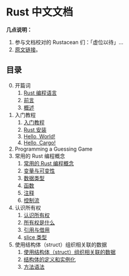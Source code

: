 # Rust 中文文档

**几点说明：**

1. 参与文档校对的 Rustacean 们：「虚位以待」...
2. [原文链接](https://doc.rust-lang.org/book/title-page.html)。

## 目录

0. 开篇词
   1. [Rust 编程语言](https://github.com/EmilyQiRabbit/RustChinese/blob/master/0-The-Rust-Programming-Language.md)
   2. [前言](https://github.com/EmilyQiRabbit/RustChinese)
   3. [概述](https://github.com/EmilyQiRabbit/RustChinese/blob/master/2-Introduction.md)
1. 入门教程
   1. [入门教程](https://github.com/EmilyQiRabbit/RustChinese/blob/master/1-Getting-Started/1-Getting-Started.md)
   2. [Rust 安装](https://github.com/EmilyQiRabbit/RustChinese/blob/master/1-Getting-Started/2-Installation.md)
   3. [Hello, World!](https://github.com/EmilyQiRabbit/RustChinese/blob/master/1-Getting-Started/3-Hello-World.md)
   4. [Hello, Cargo!](https://github.com/EmilyQiRabbit/RustChinese/blob/master/1-Getting-Started/4-Hello-Cargo.md)
2. Programming a Guessing Game
3. 常用的 Rust 编程概念
   1. [常用的 Rust 编程概念](https://github.com/EmilyQiRabbit/RustChinese/blob/master/3-Common-Programming-Concepts/1-Common-Programming-Concepts.md)
   2. [变量与可变性](https://github.com/EmilyQiRabbit/RustChinese/blob/master/3-Common-Programming-Concepts/2-Variables-and-Mutability.md)
   3. [数据类型](https://github.com/EmilyQiRabbit/RustChinese/blob/master/3-Common-Programming-Concepts/3-Data-Types.md)
   4. [函数](https://github.com/EmilyQiRabbit/RustChinese/blob/master/3-Common-Programming-Concepts/4-Functions.md)
   5. [注释](https://github.com/EmilyQiRabbit/RustChinese/blob/master/3-Common-Programming-Concepts/5-Comments.md)
   6. [控制流](https://github.com/EmilyQiRabbit/RustChinese/blob/master/3-Common-Programming-Concepts/6-Control-Flow.md)
4. 认识所有权
   1. [认识所有权](https://github.com/EmilyQiRabbit/RustChinese/blob/master/4-Understanding-Ownership/1-Understanding-Ownership.md)
   2. [所有权是什么](https://github.com/EmilyQiRabbit/RustChinese/blob/master/4-Understanding-Ownership/2-What-Is-Ownership.md)
   3. [引用与借用](https://github.com/EmilyQiRabbit/RustChinese/blob/master/4-Understanding-Ownership/3-References-and-Borrowing.md)
   4. [slice 类型](https://github.com/EmilyQiRabbit/RustChinese/blob/master/4-Understanding-Ownership/4-The-Slice-Type.md)
5. 使用结构体（struct）组织相关联的数据
   1. [使用结构体（struct）组织相关联的数据](https://github.com/EmilyQiRabbit/RustChinese/blob/master/5-Using-Structs-to-Structure-Related-Data/0-Using-Structs-to-Structure-Related-Data.md)
   2. [结构体的定义和实例化](https://github.com/EmilyQiRabbit/RustChinese/blob/master/5-Using-Structs-to-Structure-Related-Data/1-Defining-and-Instantiating-Structs.md)
   3. [方法语法](./5-Using-Structs-to-Structure-Related-Data/3-Method-Syntax.md)
